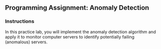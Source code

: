 ## Programming Assignment: Anomaly Detection

### Instructions

In this practice lab, you will implement the anomaly detection algorithm and apply it to monitor computer servers to identify potentially failing (anomalous) servers.
